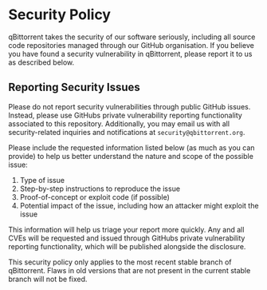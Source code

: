 # Security Policy

qBittorrent takes the security of our software seriously, including all source code repositories managed through our GitHub organisation.
If you believe you have found a security vulnerability in qBittorrent, please report it to us as described below.

## Reporting Security Issues

Please do not report security vulnerabilities through public GitHub issues. Instead, please use GitHubs private vulnerability reporting functionality associated to this repository. Additionally, you may email us with all security-related inquiries and notifications at `security@qbittorrent.org`.

Please include the requested information listed below (as much as you can provide) to help us better understand the nature and scope of the possible issue:
1. Type of issue
2. Step-by-step instructions to reproduce the issue
3. Proof-of-concept or exploit code (if possible)
4. Potential impact of the issue, including how an attacker might exploit the issue

This information will help us triage your report more quickly. Any and all CVEs will be requested and issued through GitHubs private vulnerability reporting functionality, which will be published alongside the disclosure.

This security policy only applies to the most recent stable branch of qBittorrent. Flaws in old versions that are not present in the current stable branch will not be fixed.
